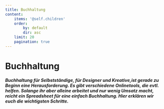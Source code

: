 ```yaml
---
title: Buchhaltung
content:
    items: '@self.children'
    order:
        by: default
        dir: asc
    limit: 20
    pagination: true
---
```


# Buchhaltung

##### Buchhaltung für Selbstständige, für Designer und Kreative,ist gerade zu Beginn eine Herausforderung. Es gibt verschiedene Onlinetools, die evtl. helfen. Solange ihr aber alleine arbeitet und nur wenig Umsatz macht, reicht ein Spreadsheet für eine einfach Buchhaltung. Hier erklären wir euch die wichtigsten Schritte. 

<br />
